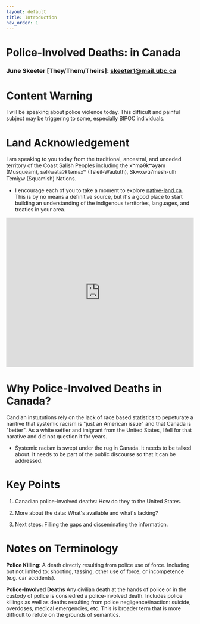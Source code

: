 ```yaml
---
layout: default
title: Introduction
nav_order: 1
---
```

# Police-Involved Deaths: in Canada

### June Skeeter [They/Them/Theirs]: skeeter1@mail.ubc.ca

# Content Warning
I will be speaking about police violence today.  This difficult and painful subject may be triggering to some, especially BIPOC individuals.

# Land Acknowledgement
I am speaking to you today from the traditional, ancestral, and unceded territory of the Coast Salish Peoples including the xʷməθkʷəy̓əm (Musqueam), səl̓ilwətaɁɬ təməxʷ (Tsleil-Waututh), Skwxwú7mesh-ulh Temíx̱w (Squamish) Nations.
* I encourage each of you to take a moment to explore [native-land.ca](https://native-land.ca/).  This is by no means a definitive source, but it's a good place to start building an understanding of the indigenous territories, languages, and treaties in your area.
<iframe src="https://native-land.ca/api/embed/embed.html?maps=territories&position=49.268264,-123.157480" style="width:100%; height:400px; border:none;"></iframe>

# Why Police-Involved Deaths in Canada?

Candian instututions rely on the lack of race based statistics to pepeturate a naritive that systemic racism is "just an American issue" and that Canada is "better".  As a white settler and imigrant from the United States, I fell for that narative and did not question it for years.  
* Systemic racism is swept under the rug in Canada.  It needs to be talked about.  It needs to be part of the public discourse so that it can be addressed. 

# Key Points

1) Canadian police-involved deaths: How do they to the United States.

2) More about the data: What's available and what's lacking?

3) Next steps: Filling the gaps and disseminating the information.

# Notes on Terminology

**Police Killing:** A death directly resulting from police use of force.  Including but not limited to: shooting, tassing, other use of force, or incompetence (e.g. car accidents).

**Police-Involved Deaths**  Any civilian death at the hands of police or in the custody of police is consiedred a police-involved death.  Includes police killings as well as deaths resulting from police negligence/inaction: suicide, overdoses, medical emergencies, etc.  This is broader term that is more difficult to refute on the grounds of semantics.  

